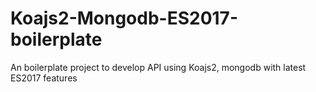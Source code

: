 # Koajs2-Mongodb-ES2017-boilerplate
An  boilerplate project to develop API using Koajs2, mongodb with latest ES2017 features
